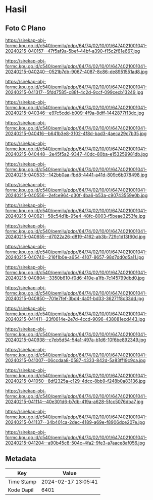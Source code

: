 # Hasil

## Foto C Plano

https://sirekap-obj-formc.kpu.go.id/c540/pemilu/pdpr/64/74/02/10/01/6474021001041-20240215-040157--47f5af9a-5bef-44bf-a390-f15c2f61e667.jpg

https://sirekap-obj-formc.kpu.go.id/c540/pemilu/pdpr/64/74/02/10/01/6474021001041-20240215-040240--0521b7db-9067-4087-8c86-de8951551ad8.jpg

https://sirekap-obj-formc.kpu.go.id/c540/pemilu/pdpr/64/74/02/10/01/6474021001041-20240215-041317--5fdd7585-c88f-4c2d-9ccf-099cecb13249.jpg

https://sirekap-obj-formc.kpu.go.id/c540/pemilu/pdpr/64/74/02/10/01/6474021001041-20240215-040346--e97c5cdd-b009-4f9a-8dff-1442877f13dc.jpg

https://sirekap-obj-formc.kpu.go.id/c540/pemilu/pdpr/64/74/02/10/01/6474021001041-20240215-040416--b641b3e8-3102-4f8d-bad3-4aeca29c7b35.jpg

https://sirekap-obj-formc.kpu.go.id/c540/pemilu/pdpr/64/74/02/10/01/6474021001041-20240215-040448--2e45f5a2-9347-40dc-80ba-e153259981db.jpg

https://sirekap-obj-formc.kpu.go.id/c540/pemilu/pdpr/64/74/02/10/01/6474021001041-20240215-040533--142bb0aa-fbd8-4441-a41d-809c6b078498.jpg

https://sirekap-obj-formc.kpu.go.id/c540/pemilu/pdpr/64/74/02/10/01/6474021001041-20240215-040556--2efce964-d30f-4ba6-b53a-c90743559e0b.jpg

https://sirekap-obj-formc.kpu.go.id/c540/pemilu/pdpr/64/74/02/10/01/6474021001041-20240215-040621--58c54d1b-95e4-48fc-8003-f5beae3253fe.jpg

https://sirekap-obj-formc.kpu.go.id/c540/pemilu/pdpr/64/74/02/10/01/6474021001041-20240215-040655--d7022a26-d819-4162-ab3b-729c1d13f60d.jpg

https://sirekap-obj-formc.kpu.go.id/c540/pemilu/pdpr/64/74/02/10/01/6474021001041-20240215-040740--216f1b0e-a654-4107-8657-98d7dd0d5a11.jpg

https://sirekap-obj-formc.kpu.go.id/c540/pemilu/pdpr/64/74/02/10/01/6474021001041-20240215-040804--3350b610-f0d6-410e-a1fb-7c145799dbd0.jpg

https://sirekap-obj-formc.kpu.go.id/c540/pemilu/pdpr/64/74/02/10/01/6474021001041-20240215-040850--701e7fef-3bd4-4a0f-bd33-36271f8c33dd.jpg

https://sirekap-obj-formc.kpu.go.id/c540/pemilu/pdpr/64/74/02/10/01/6474021001041-20240215-041411--23f0614e-2e7d-4ccd-9096-438081ecd443.jpg

https://sirekap-obj-formc.kpu.go.id/c540/pemilu/pdpr/64/74/02/10/01/6474021001041-20240215-040938--c7eb5d54-54a1-497a-b1d6-10f6be892349.jpg

https://sirekap-obj-formc.kpu.go.id/c540/pemilu/pdpr/64/74/02/10/01/6474021001041-20240215-041007--06ccdaa8-0587-4333-842d-5a83ff19c9ca.jpg

https://sirekap-obj-formc.kpu.go.id/c540/pemilu/pdpr/64/74/02/10/01/6474021001041-20240215-041050--8df2325a-c129-4dcc-8bb9-f248b0a83136.jpg

https://sirekap-obj-formc.kpu.go.id/c540/pemilu/pdpr/64/74/02/10/01/6474021001041-20240215-041114--40e301d6-b7db-419a-a628-5fcc5076dba7.jpg

https://sirekap-obj-formc.kpu.go.id/c540/pemilu/pdpr/64/74/02/10/01/6474021001041-20240215-041137--34b401ca-2dec-4189-a69e-f8906dce207e.jpg

https://sirekap-obj-formc.kpu.go.id/c540/pemilu/pdpr/64/74/02/10/01/6474021001041-20240215-041204--a90b45c8-504c-4fa2-9fe3-a7aace8af056.jpg


## Metadata

| Key        | Value               |
| ---------- | ------------------- |
| Time Stamp | 2024-02-17 13:05:41 |
| Kode Dapil | 6401                |



